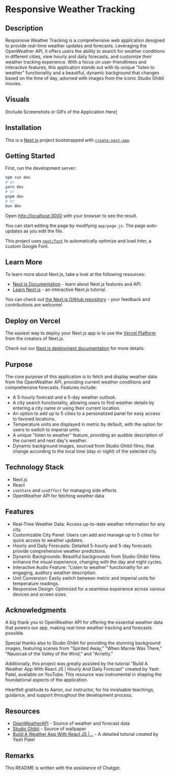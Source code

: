 
# Responsive Weather Tracking

## Description
Responsive Weather Tracking is a comprehensive web application designed to provide real-time weather updates and forecasts. Leveraging the OpenWeather API, it offers users the ability to search for weather conditions in different cities, view hourly and daily forecasts, and customize their weather tracking experience. With a focus on user-friendliness and interactive features, this application stands out with its unique "listen to weather" functionality and a beautiful, dynamic background that changes based on the time of day, adorned with images from the iconic Studio Ghibli movies.

## Visuals
[Include Screenshots or GIFs of the Application Here]

## Installation
This is a [Next.js](https://nextjs.org/) project bootstrapped with [`create-next-app`](https://github.com/vercel/next.js/tree/canary/packages/create-next-app).

## Getting Started

First, run the development server:

```bash
npm run dev
# or
yarn dev
# or
pnpm dev
# or
bun dev
```

Open [http://localhost:3000](http://localhost:3000) with your browser to see the result.

You can start editing the page by modifying `app/page.js`. The page auto-updates as you edit the file.

This project uses [`next/font`](https://nextjs.org/docs/basic-features/font-optimization) to automatically optimize and load Inter, a custom Google Font.

## Learn More

To learn more about Next.js, take a look at the following resources:

- [Next.js Documentation](https://nextjs.org/docs) - learn about Next.js features and API.
- [Learn Next.js](https://nextjs.org/learn) - an interactive Next.js tutorial.

You can check out [the Next.js GitHub repository](https://github.com/vercel/next.js/) - your feedback and contributions are welcome!

## Deploy on Vercel

The easiest way to deploy your Next.js app is to use the [Vercel Platform](https://vercel.com/new?utm_medium=default-template&filter=next.js&utm_source=create-next-app&utm_campaign=create-next-app-readme) from the creators of Next.js.

Check out our [Next.js deployment documentation](https://nextjs.org/docs/deployment) for more details.




## Purpose
The core purpose of this application is to fetch and display weather data from the OpenWeather API, providing current weather conditions and comprehensive forecasts. Features include:

- A 5-hourly forecast and a 5-day weather outlook.
- A city search functionality, allowing users to find weather details by entering a city name or using their current location.
- An option to add up to 5 cities to a personalized panel for easy access to favored locations.
- Temperature units are displayed in metric by default, with the option for users to switch to imperial units.
- A unique "listen to weather" feature, providing an audible description of the current and next day's weather.
- Dynamic background images, sourced from Studio Ghibli films, that change according to the local time (day or night) of the selected city.

## Technology Stack
- Next.js
- React
- `useState` and `useEffect` for managing side effects
- OpenWeather API for fetching weather data

## Features
- Real-Time Weather Data: Access up-to-date weather information for any city.
- Customizable City Panel: Users can add and manage up to 5 cities for quick access to weather updates.
- Hourly and Daily Forecasts: Detailed 5-hourly and 5-day forecasts provide comprehensive weather predictions.
- Dynamic Backgrounds: Beautiful backgrounds from Studio Ghibli films enhance the visual experience, changing with the day and night cycles.
- Interactive Audio Feature: "Listen to weather" functionality for an engaging, auditory weather description.
- Unit Conversion: Easily switch between metric and imperial units for temperature readings.
- Responsive Design: Optimized for a seamless experience across various devices and screen sizes.

## Acknowledgments
A big thank you to OpenWeather API for offering the essential weather data that powers our app, making real-time weather tracking and forecasts possible.

Special thanks also to Studio Ghibli for providing the stunning background images, featuring scenes from "Spirited Away," "When Marnie Was There," "Nausicaä of the Valley of the Wind," and "Arrietty."

Additionally, this project was greatly assisted by the tutorial "Build A Weather App With React JS | Hourly And Daily Forecast" created by Yash Patel, available on YouTube. This resource was instrumental in shaping the foundational aspects of the application.

Heartfelt gratitude to Aaron, our instructor, for his invaluable teachings, guidance, and support throughout the development process.

## Resources
- [OpenWeatherAPI] - Source of weather and forecast data
- [Studio Ghibli] - Source of wallpaper
- [Build A Weather App With React JS |...] - A detailed tutorial created by Yash Patel

[//]: # 
   [OpenWeatherAPI]: <https://openweathermap.org/api>
   [Studio Ghibli]: <https://www.ghibli.jp/>
   [Build A Weather App With React JS |...]: <https://www.youtube.com/watch?v=cWk5EKVxrgo>
   
## Remarks
This README is written with the assistance of Chatgpt.